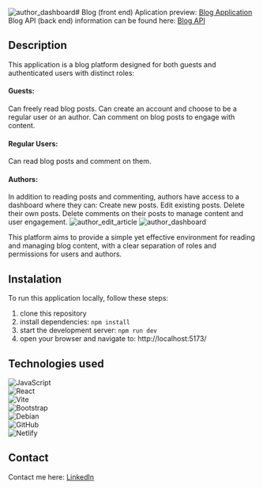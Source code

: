 ![author_dashboard](https://github.com/user-attachments/assets/6cc8fc75-44d0-4f74-8415-4df4906a5b00)# Blog (front end)
Aplication preview: [Blog Application](https://blog-app23.netlify.app)
Blog API (back end) information can be found here: [Blog API](https://github.com/jangmz/blog-api)

## Description

This application is a blog platform designed for both guests and authenticated users with distinct roles:

#### Guests:
Can freely read blog posts.
Can create an account and choose to be a regular user or an author.
Can comment on blog posts to engage with content.

#### Regular Users:
Can read blog posts and comment on them.

#### Authors:
In addition to reading posts and commenting, authors have access to a dashboard where they can:
    Create new posts.
    Edit existing posts.
    Delete their own posts.
    Delete comments on their posts to manage content and user engagement.
![author_edit_article](https://github.com/user-attachments/assets/f0e01b42-c875-4f43-a70d-10fd557e366f)
![author_dashboard](https://github.com/user-attachments/assets/d5310bb2-1b44-4d3b-b51e-2591b71efd5f)

This platform aims to provide a simple yet effective environment for reading and managing blog content, with a clear separation of roles and permissions for users and authors.

## Instalation
To run this application locally, follow these steps:
1. clone this repository
2. install dependencies: `npm install`
3. start the development server: `npm run dev`
4. open your browser and navigate to: http://localhost:5173/

## Technologies used
![JavaScript](https://img.shields.io/badge/javascript-%23323330.svg?style=for-the-badge&logo=javascript&logoColor=%23F7DF1E)\
![React](https://img.shields.io/badge/react-%2320232a.svg?style=for-the-badge&logo=react&logoColor=%2361DAFB)\
![Vite](https://img.shields.io/badge/vite-%23646CFF.svg?style=for-the-badge&logo=vite&logoColor=white)\
![Bootstrap](https://img.shields.io/badge/bootstrap-%238511FA.svg?style=for-the-badge&logo=bootstrap&logoColor=white)\
![Debian](https://img.shields.io/badge/Debian-D70A53?style=for-the-badge&logo=debian&logoColor=white)\
![GitHub](https://img.shields.io/badge/github-%23121011.svg?style=for-the-badge&logo=github&logoColor=white)\
![Netlify](https://img.shields.io/badge/netlify-%23000000.svg?style=for-the-badge&logo=netlify&logoColor=#00C7B7)

## Contact
Contact me here: [LinkedIn](https://si.linkedin.com/in/jan-jankovi%C4%8D-03429b247)

